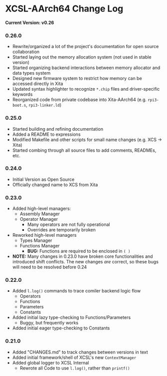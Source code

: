 
#  XCSL-AArch64 Change Log

**Current Version:  v0.26**

### 0.26.0
*  Rewrite/organized a lot of the project's documentation for open source collaboration
*  Started laying out the memory allocation system (not used in stable version)
  * Started organizing backend interactions between memory allocator and data types system
*  Designed new firmware system to restrict how memory can be accessed directly in Xita
  * Updated syntax highlighter to recognize `*.chip` files and driver-specific keywords
*  Reorganized code from private codebase into Xita-AArch64 (e.g. `rpi3-boot.s`, `rpi3-linker.ld`)

### 0.25.0
*  Started building and refining documentation
  * Added a README to expressions
  * Modified Makefile and other scripts for small name changes (e.g. XCS -> Xita)
*  Started combing through all source files to add comments, READMEs, etc.

### 0.24.0
*  Initial Version as Open Source
  * Officially changed name to XCS from Xita

### 0.23.0
* Added high-level managers:
  * Assembly Manager
  * Operator Manager 
    * Many operators are not fully operational
    * Overrides are temporarily broken
* Reworked high-level managers
  * Types Manager
  * Functions Manager
    * **BUG:**  Functions are required to be enclosed in `( )`
* **NOTE:**  Many changes in 0.23.0 have broken core functionalities and introduced shift conflicts.  The new changes *are* correct, so these bugs will need to be resolved before 0.24

### 0.22.0
* Added `l.log()` commands to trace comiler backend logic flow
  * Operators
  * Functions
  * Parameters
  * Constants
* Added initial lazy type-checking to Functions/Parameters
  * Buggy, but frequently works
* Added initial eager type-checking to Constants

### 0.21.0
* Added "CHANGES.md" to track changes between versions in text
* Added initial framework/shell of XCSL's new `ContextManager`
* Added global logger to XCSL Internal
  * Rewrote all Code to use `l.log()`, rather than `printf()`
